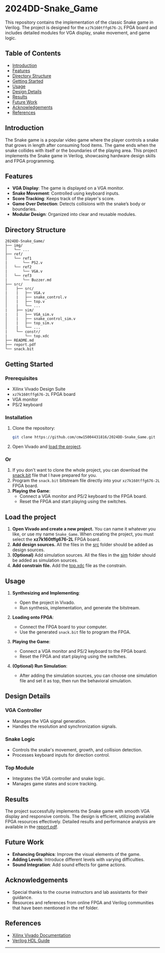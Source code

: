 # 2024DD-Snake_Game

This repository contains the implementation of the classic Snake game in Verilog. The project is designed for the `xz7k160tffg676-2L` FPGA board and includes detailed modules for VGA display, snake movement, and game logic.

## Table of Contents
- [Introduction](#introduction)
- [Features](#features)
- [Directory Structure](#directory-structure)
- [Getting Started](#getting-started)
- [Usage](#usage)
- [Design Details](#design-details)
- [Results](#results)
- [Future Work](#future-work)
- [Acknowledgements](#acknowledgements)
- [References](#references)

## Introduction
The Snake game is a popular video game where the player controls a snake that grows in length after consuming food items. The game ends when the snake collides with itself or the boundaries of the playing area. This project implements the Snake game in Verilog, showcasing hardware design skills and FPGA programming.

## Features
- **VGA Display**: The game is displayed on a VGA monitor.
- **Snake Movement**: Controlled using keyboard inputs.
- **Score Tracking**: Keeps track of the player's score.
- **Game Over Detection**: Detects collisions with the snake’s body or boundaries.
- **Modular Design**: Organized into clear and reusable modules.

## Directory Structure
```
2024DD-Snake_Game/
├── img/
│   └── ...
├── ref/
│   └── ref1
|       └── PS2.v
│   └── ref2
|       └── VGA.v
│   └── ref3
|       └── Buzzer.md
├── src/
│    ├── src/
|    |   ├── VGA.v
│    |   ├── snake_control.v
│    |   ├── top.v
│    |   └── ...
|    ├── sim/
|    |   ├── VGA_sim.v
│    |   ├── snake_control_sim.v
│    |   ├── top_sim.v
│    |   └── ...
|    └── constr/
|        └── top.xdc
├── README.md
├── report.pdf
└── snack.bit
```

## Getting Started
### Prerequisites
- Xilinx Vivado Design Suite
- `xz7k160tffg676-2L` FPGA board
- VGA monitor
- PS/2 keyboard

### Installation
1. Clone the repository:
    ```bash
    git clone https://github.com/cmw15004431816/2024DD-Snake_Game.git
    ```
2. Open Vivado and [load the project](#Load-the-project).

### Or
1. If you don't want to clone the whole project, you can download the [snack.bit](https://github.com/cmw15004431816/2024DD-Snake_Game/raw/main/snack.bit) file that I have prepared for you.
2. Program the `snack.bit` bitstream file directly into your `xz7k160tffg676-2L` FPGA board.
3. **Playing the Game**:
    - Connect a VGA monitor and PS/2 keyboard to the FPGA board.
    - Reset the FPGA and start playing using the switches.

## Load the project
1. **Open Vivado and create a new project.** You can name it whatever you like, or use my name `Snake_Game`. When creating the project, you must select the **xz7k160tffg676-2L** FPGA board.
2. **Add design sources.** All the files in the [src](src/src) folder should be added as design sources.
3. **(Optional)** Add simulation sources. All the files in the [sim](src/sim) folder should be added as simulation sources.
4. **Add constrain file.** Add the [top.xdc](src/constr/top.xdc) file as the constrain.

## Usage
1. **Synthesizing and Implementing**:
    - Open the project in Vivado.
    - Run synthesis, implementation, and generate the bitstream.

2. **Loading onto FPGA**:
    - Connect the FPGA board to your computer.
    - Use the generated `snack.bit` file to program the FPGA.

3. **Playing the Game**:
    - Connect a VGA monitor and PS/2 keyboard to the FPGA board.
    - Reset the FPGA and start playing using the switches.

4. **(Optional) Run Simulation**:
   - After adding the simulation sources, you can choose one simulation file and set it as top, then run the behavioral simulation.

## Design Details
### VGA Controller
- Manages the VGA signal generation.
- Handles the resolution and synchronization signals.

### Snake Logic
- Controls the snake's movement, growth, and collision detection.
- Processes keyboard inputs for direction control.

### Top Module
- Integrates the VGA controller and snake logic.
- Manages game states and score tracking.

## Results
The project successfully implements the Snake game with smooth VGA display and responsive controls. The design is efficient, utilizing available FPGA resources effectively. Detailed results and performance analysis are available in the [report.pdf](report.pdf).

## Future Work
- **Enhancing Graphics**: Improve the visual elements of the game.
- **Adding Levels**: Introduce different levels with varying difficulties.
- **Sound Integration**: Add sound effects for game actions.

## Acknowledgements
- Special thanks to the course instructors and lab assistants for their guidance.
- Resources and references from online FPGA and Verilog communities that have been mentioned in the ref folder.

## References
- [Xilinx Vivado Documentation](https://www.xilinx.com/support/documentation-navigation/design-hubs/dh0000-vivado-design-suite-hub.html)
- [Verilog HDL Guide](https://www.asic-world.com/verilog/veritut.html)

---
